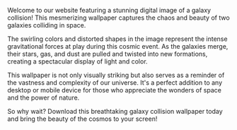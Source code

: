 <!--
Write me content for website with wallpaper "A digital image of a galaxy collision, with swirling colors and distorted shapes representing the chaos of the event."
-->

<!--font:Poppins.-->

Welcome to our website featuring a stunning digital image of a galaxy collision! This mesmerizing wallpaper captures the chaos and beauty of two galaxies colliding in space. 

The swirling colors and distorted shapes in the image represent the intense gravitational forces at play during this cosmic event. As the galaxies merge, their stars, gas, and dust are pulled and twisted into new formations, creating a spectacular display of light and color.

This wallpaper is not only visually striking but also serves as a reminder of the vastness and complexity of our universe. It's a perfect addition to any desktop or mobile device for those who appreciate the wonders of space and the power of nature.

So why wait? Download this breathtaking galaxy collision wallpaper today and bring the beauty of the cosmos to your screen!
